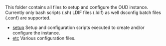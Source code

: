 This folder contains all files to setup and configure the OUD instance. Currently only bash scripts (.sh) LDIF files (.ldif) as well dsconfig batch files (.conf) are supported.

- [setup](setup) Setup and configuration scripts executed to create and/or configure the instance.
- [etc](etc) Various configuration files.
